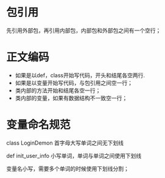 # 包引用
先引用外部包，再引用内部包，内部包和外部包之间有一个空行；


# 正文编码
- 如果是以def，class开始写代码，开头和结尾各空两行.
- 如果是以变量开始写代码，与包引用之间空一行；
- 类内部的方法开始和结尾各空一行；
- 类内部的变量，如果有数据结构不一致空一行；

# 变量命名规范
class LoginDemon  首字母大写单词之间无下划线

def init_user_info 小写单词，单词与单词之间使用下划线

变量名小写，需要多个单词的时候使用下划线分割；








